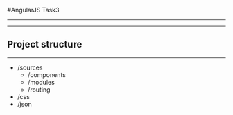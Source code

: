 #AngularJS Task3
***
***
## Project structure
***
* /sources
  *  /components
  *  /modules
  *  /routing
* /css
* /json
